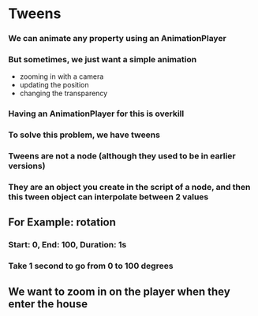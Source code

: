 # Tweens

### We can animate any property using an AnimationPlayer

### But sometimes, we just want a simple animation

- zooming in with a camera
- updating the position
- changing the transparency

### Having an AnimationPlayer for this is overkill

### To solve this problem, we have **tweens**

### Tweens are not a node (although they used to be in earlier versions)

### They are an object you create in the script of a node, and then this tween object can interpolate between 2 values

## For Example: rotation

### Start: 0, End: 100, Duration: 1s

### Take 1 second to go from 0 to 100 degrees

## We want to zoom in on the player when they enter the house
